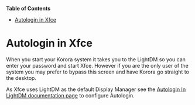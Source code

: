 

**Table of Contents**  

- [Autologin in Xfce](#autologin-in-xfce)



<a name="autologin-in-xfce"></a>
# Autologin in Xfce

When you start your Korora system it takes you to the LightDM so you can enter your password and start Xfce. However if you are the only user of the system you may prefer to bypass this screen and have Korora go straight to the desktop.

As Xfce uses LightDM as the default Display Manager see the [Autologin In LightDM documentation page](https://github.com/kororaproject/kp-documentation/wiki/Autologin-in-LightDM) to configure Autologin.
